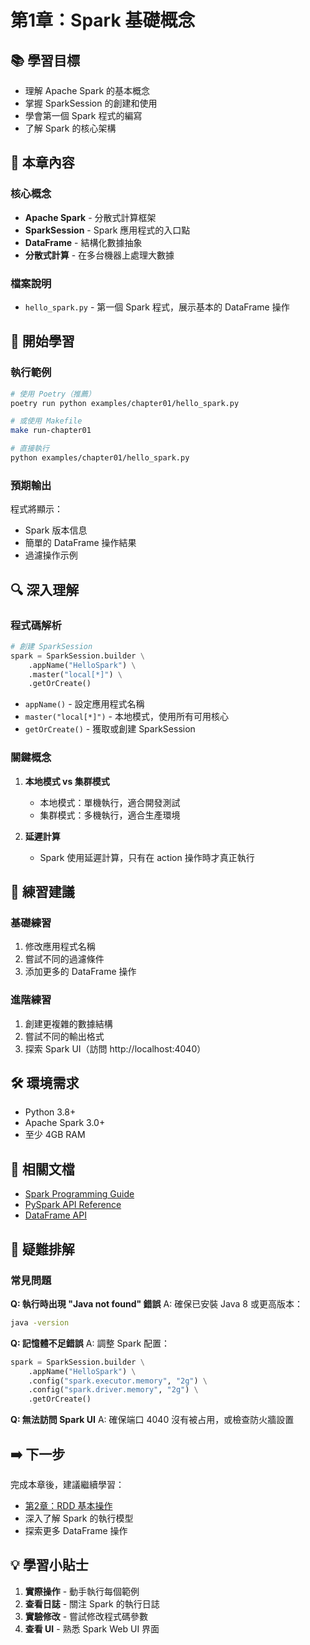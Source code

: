 # 第1章：Spark 基礎概念

## 📚 學習目標

- 理解 Apache Spark 的基本概念
- 掌握 SparkSession 的創建和使用
- 學會第一個 Spark 程式的編寫
- 了解 Spark 的核心架構

## 🎯 本章內容

### 核心概念
- **Apache Spark** - 分散式計算框架
- **SparkSession** - Spark 應用程式的入口點
- **DataFrame** - 結構化數據抽象
- **分散式計算** - 在多台機器上處理大數據

### 檔案說明
- `hello_spark.py` - 第一個 Spark 程式，展示基本的 DataFrame 操作

## 🚀 開始學習

### 執行範例

```bash
# 使用 Poetry（推薦）
poetry run python examples/chapter01/hello_spark.py

# 或使用 Makefile
make run-chapter01

# 直接執行
python examples/chapter01/hello_spark.py
```

### 預期輸出
程式將顯示：
- Spark 版本信息
- 簡單的 DataFrame 操作結果
- 過濾操作示例

## 🔍 深入理解

### 程式碼解析

```python
# 創建 SparkSession
spark = SparkSession.builder \
    .appName("HelloSpark") \
    .master("local[*]") \
    .getOrCreate()
```

- `appName()` - 設定應用程式名稱
- `master("local[*]")` - 本地模式，使用所有可用核心
- `getOrCreate()` - 獲取或創建 SparkSession

### 關鍵概念
1. **本地模式 vs 集群模式**
   - 本地模式：單機執行，適合開發測試
   - 集群模式：多機執行，適合生產環境

2. **延遲計算**
   - Spark 使用延遲計算，只有在 action 操作時才真正執行

## 📝 練習建議

### 基礎練習
1. 修改應用程式名稱
2. 嘗試不同的過濾條件
3. 添加更多的 DataFrame 操作

### 進階練習
1. 創建更複雜的數據結構
2. 嘗試不同的輸出格式
3. 探索 Spark UI（訪問 http://localhost:4040）

## 🛠️ 環境需求

- Python 3.8+
- Apache Spark 3.0+
- 至少 4GB RAM

## 📖 相關文檔

- [Spark Programming Guide](https://spark.apache.org/docs/latest/programming-guide.html)
- [PySpark API Reference](https://spark.apache.org/docs/latest/api/python/)
- [DataFrame API](https://spark.apache.org/docs/latest/api/python/reference/pyspark.sql/dataframe.html)

## 🔧 疑難排解

### 常見問題

**Q: 執行時出現 "Java not found" 錯誤**
A: 確保已安裝 Java 8 或更高版本：
```bash
java -version
```

**Q: 記憶體不足錯誤**
A: 調整 Spark 配置：
```python
spark = SparkSession.builder \
    .appName("HelloSpark") \
    .config("spark.executor.memory", "2g") \
    .config("spark.driver.memory", "2g") \
    .getOrCreate()
```

**Q: 無法訪問 Spark UI**
A: 確保端口 4040 沒有被占用，或檢查防火牆設置

## ➡️ 下一步

完成本章後，建議繼續學習：
- [第2章：RDD 基本操作](../chapter02/README.md)
- 深入了解 Spark 的執行模型
- 探索更多 DataFrame 操作

## 💡 學習小貼士

1. **實際操作** - 動手執行每個範例
2. **查看日誌** - 關注 Spark 的執行日誌
3. **實驗修改** - 嘗試修改程式碼參數
4. **查看 UI** - 熟悉 Spark Web UI 界面